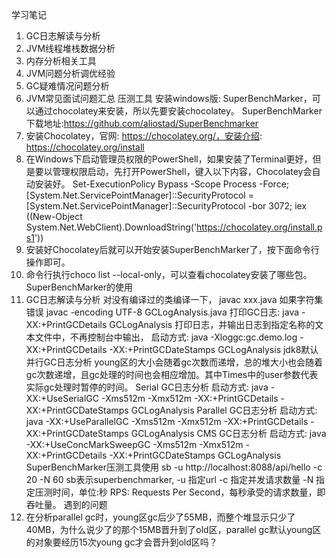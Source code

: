 学习笔记
1. GC日志解读与分析
2. JVM线程堆栈数据分析
3. 内存分析相关工具
4. JVM问题分析调优经验
5. GC疑难情况问题分析
6. JVM常见面试问题汇总
压测工具
安装windows版: SuperBenchMarker，可以通过chocolatey来安装，所以先要安装chocolatey。
SuperBenchMarker下载地址:https://github.com/aliostad/SuperBenchmarker
1. 安装Chocolatey，官网: https://chocolatey.org/，安装介绍: https://chocolatey.org/install
2. 在Windows下启动管理员权限的PowerShell，如果安装了Terminal更好，但是要以管理权限启动，先打开PowerShell，键入以下内容，Chocolatey会自动安装好。
Set-ExecutionPolicy Bypass -Scope Process -Force; [System.Net.ServicePointManager]::SecurityProtocol = [System.Net.ServicePointManager]::SecurityProtocol -bor 3072; iex ((New-Object System.Net.WebClient).DownloadString('https://chocolatey.org/install.ps1'))
3. 安装好Chocolatey后就可以开始安装SuperBenchMarker了，按下面命令行操作即可。
4. 命令行执行choco list --local-only，可以查看chocolatey安装了哪些包。
SuperBenchMarker的使用
1. GC日志解读与分析
对没有编译过的类编译一下，
javac xxx.java
如果字符集错误
javac -encoding UTF-8 GCLogAnalysis.java
打印GC日志: 
java -XX:+PrintGCDetails GCLogAnalysis
打印日志，并输出日志到指定名称的文本文件中，不再控制台中输出，
启动方式:
java -Xloggc:gc.demo.log -XX:+PrintGCDetails -XX:+PrintGCDateStamps GCLogAnalysis
jdk8默认并行GC日志分析
young区的大小会随着gc次数而递增，总的堆大小也会随着gc次数递增，且gc处理的时间也会相应增加。其中Times中的user参数代表实际gc处理时暂停的时间。
Serial GC日志分析
启动方式:
java -XX:+UseSerialGC -Xms512m -Xmx512m -XX:+PrintGCDetails -XX:+PrintGCDateStamps GCLogAnalysis
Parallel GC日志分析
启动方式:
java -XX:+UseParallelGC -Xms512m -Xmx512m -XX:+PrintGCDetails -XX:+PrintGCDateStamps GCLogAnalysis
CMS GC日志分析
启动方式:
java -XX:+UseConcMarkSweepGC -Xms512m -Xmx512m -XX:+PrintGCDetails -XX:+PrintGCDateStamps GCLogAnalysis
SuperBenchMarker压测工具使用
 sb -u http://localhost:8088/api/hello -c 20 -N 60
sb表示superbenchmarker,
-u 指定url
-c 指定并发请求数量
-N 指定压测时间，单位:秒
RPS: Requests Per Second，每秒承受的请求数量，即吞吐量。
遇到的问题
1. 在分析parallel gc时，young区gc后少了55MB，而整个堆显示只少了40MB，为什么说少了的那个15MB晋升到了old区，parallel gc默认young区的对象要经历15次young gc才会晋升到old区吗？